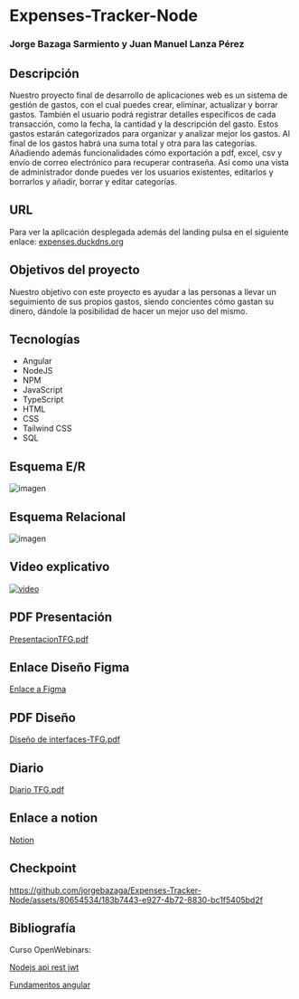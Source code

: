 # Expenses-Tracker-Node

### Jorge Bazaga Sarmiento y Juan Manuel Lanza Pérez

## Descripción
Nuestro proyecto final de desarrollo de aplicaciones web es un sistema de gestión de gastos, con el cual puedes crear, eliminar, actualizar y borrar gastos. También el usuario podrá registrar detalles específicos de cada transacción, como la fecha, la cantidad y la descripción del gasto. Estos gastos estarán categorizados para organizar y analizar mejor los gastos. Al final de los gastos habrá una suma total y otra para las categorías. Añadiendo además funcionalidades cómo exportación a pdf, excel, csv y envío de correo electrónico para recuperar contraseña. Así como una vista de administrador donde puedes ver los usuarios existentes, editarlos y borrarlos y añadir, borrar y editar categorías.

## URL
Para ver la aplicación desplegada además del landing pulsa en el siguiente enlace: [expenses.duckdns.org](https://expenses.duckdns.org/)

## Objetivos del proyecto

Nuestro objetivo con este proyecto es ayudar a las personas a llevar un seguimiento de sus propios gastos, siendo concientes cómo gastan su dinero, dándole la posibilidad de hacer un mejor uso del mismo.

## Tecnologías

 - Angular
 - NodeJS
 - NPM
 - JavaScript
 - TypeScript
 - HTML
 - CSS
 - Tailwind CSS
 - SQL

## Esquema E/R
![imagen](https://github.com/jorgebazaga/Expenses-Tracker-Node/assets/80654534/b8b198eb-5e56-4ee6-9bb6-0a0302aaeb00)

## Esquema Relacional
![imagen](https://github.com/jorgebazaga/Expenses-Tracker-Node/assets/80654534/aead4844-cff4-47cb-a404-7643e60f1b21)

## Video explicativo 
[![video](https://img.youtube.com/vi/GJz5kDEvBQ4/0.jpg)](https://www.youtube.com/watch?v=GJz5kDEvBQ4)

## PDF Presentación
[PresentacionTFG.pdf](https://github.com/user-attachments/files/15821719/PresentacionTFG.pdf)

## Enlace Diseño Figma
[Enlace a Figma](https://www.figma.com/design/hP7ZODTTjuwnoHhOQ42ayR/Expenses-Tracker?node-id=1-2&t=YhMOl2LjSQHeiaV4-1)

## PDF Diseño
[Diseño de interfaces-TFG.pdf](https://github.com/user-attachments/files/15821713/Diseno.de.interfaces-TFG.pdf)

## Diario
[Diario TFG.pdf](https://github.com/user-attachments/files/15821994/Diario.TFG.pdf)

## Enlace a notion 
[Notion](https://jorgebazagasarmiento.notion.site/Proyecto-Final-ef982d670bad45eca1174ef4ffc930b3?pvs=4)

## Checkpoint
https://github.com/jorgebazaga/Expenses-Tracker-Node/assets/80654534/183b7443-e927-4b72-8830-bc1f5405bd2f

## Bibliografía 
Curso OpenWebinars:

[Nodejs api rest jwt](https://openwebinars.net/academia/aprende/api-rest-node-express-jwt/)

[Fundamentos angular](https://openwebinars.net/academia/portada/angular/)


